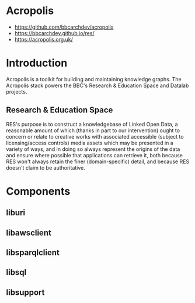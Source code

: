 # Acropolis

* https://github.com/bbcarchdev/acropolis
* https://bbcarchdev.github.io/res/
* https://acropolis.org.uk/

# Introduction

Acropolis is a toolkit for building and maintaining knowledge graphs. The Acropolis stack powers the BBC's Research & Education Space and Datalab projects.

## Research & Education Space

RES's purpose is to construct a knowledgebase of Linked Open Data, a reasonable amount of which (thanks in part to our intervention) ought to concern or relate to creative works with associated accessible (subject to licensing/access controls) media assets which may be presented in a variety of ways, and in doing so always represent the origins of the data and ensure where possible that applications can retrieve it, both because RES won't always retain the finer (domain-specific) detail, and because RES doesn't claim to be authoritative.

# Components

## liburi

## libawsclient

## libsparqlclient

## libsql

## libsupport
